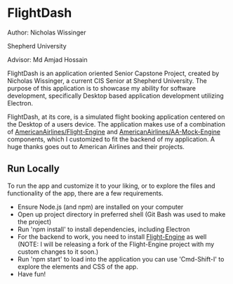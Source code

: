 # FlightDash
Author: Nicholas Wissinger

Shepherd University

Advisor: Md Amjad Hossain


FlightDash is an application oriented Senior Capstone Project, created by Nicholas Wissinger, a current CIS Senior at Shepherd University.
The purpose of this application is to showcase my ability for software development, specifically Desktop based application development utilizing Electron.

FlightDash, at its core, is a simulated flight booking application centered on the Desktop of a users device. The application makes use of a combination of
[AmericanAirlines/Flight-Engine](https://github.com/AmericanAirlines/Flight-Engine) and [AmericanAirlines/AA-Mock-Engine](https://github.com/AmericanAirlines/AA-Mock-Engine)
components, which I customized to fit the backend of my application. A huge thanks goes out to American Airlines and their projects.

## Run Locally

To run the app and customize it to your liking, or to explore the files and functionality of the app, there are a few requirements.

* Ensure Node.js (and npm) are installed on your computer
* Open up project directory in preferred shell (Git Bash was used to make the project)
* Run 'npm install' to install dependencies, including Electron
* For the backend to work, you need to install [Flight-Engine](https://github.com/AmericanAirlines/Flight-Engine) as well (NOTE: I will be releasing a fork of the Flight-Engine project with my custom changes to it soon.)
* Run 'npm start' to load into the application you can use 'Cmd-Shift-I' to explore the elements and CSS of the app.
* Have fun!
